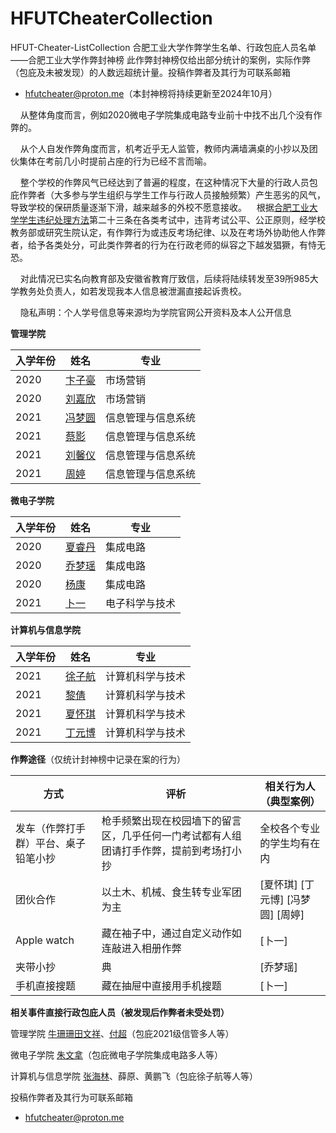 # HFUTCheaterCollection
HFUT-Cheater-ListCollection 合肥工业大学作弊学生名单、行政包庇人员名单——合肥工业大学作弊封神榜
此作弊封神榜仅给出部分统计的案例，实际作弊（包庇及未被发现）的人数远超统计量。投稿作弊者及其行为可联系邮箱

- [hfutcheater@proton.me](mailto:hfutcheater@proton.me)（本封神榜将持续更新至2024年10月）

    从整体角度而言，例如2020微电子学院集成电路专业前十中找不出几个没有作弊的。

    从个人自发作弊角度而言，机考近乎无人监管，教师内满墙满桌的小抄以及团伙集体在考前几小时提前占座的行为已经不言而喻。

    整个学校的作弊风气已经达到了普遍的程度，在这种情况下大量的行政人员包庇作弊者（大多参与学生组织与学生工作与行政人员接触频繁）产生恶劣的风气，导致学校的保研质量逐渐下滑，越来越多的外校不愿意接收。    根据[合肥工业大学学生违纪处理方法](https://xgb.hfut.edu.cn/info/1156/9939.htm)第二十三条在各类考试中，违背考试公平、公正原则，经学校教务部或研究生院认定，有作弊行为或违反考场纪律、以及在考场外协助他人作弊者，给予各类处分，可此类作弊者的行为在行政老师的纵容之下越发猖獗，有恃无恐。

    对此情况已实名向教育部及安徽省教育厅致信，后续将陆续转发至39所985大学教务处负责人，如若发现我本人信息被泄漏直接起诉贵校。

    隐私声明：个人学号信息等来源均为学院官网公开资料及本人公开信息

**管理学院**

| 入学年份 | 姓名  | 专业  |
| --- | --- | --- |
| 2020 | [卞子豪](https://github.com/HFUT-CHEATER/HFUTCheaterCollection/blob/main/list/1%20(1).md) | 市场营销 |
| 2020 | [刘嘉欣](https://github.com/HFUT-CHEATER/HFUTCheaterCollection/blob/main/list/1%20(2).md) | 市场营销 |
| 2021 | [冯梦圆](https://github.com/HFUT-CHEATER/HFUTCheaterCollection/blob/main/list/1%20(4).md) | 信息管理与信息系统 |
| 2021 | [蔡影](https://github.com/HFUT-CHEATER/HFUTCheaterCollection/blob/main/list/1%20(3).md) | 信息管理与信息系统 |
| 2021 | [刘馨仪](https://github.com/HFUT-CHEATER/HFUTCheaterCollection/blob/main/list/1%20(5).md) | 信息管理与信息系统 |
| 2021 | [周婷](https://github.com/HFUT-CHEATER/HFUTCheaterCollection/blob/main/list/1%20(6).md) | 信息管理与信息系统 |

**微电子学院**

| 入学年份 | 姓名  | 专业  |
| --- | --- | --- |
| 2020 | [夏睿丹](https://github.com/HFUT-CHEATER/HFUTCheaterCollection/blob/main/list/1%20(11).md) | 集成电路 |
| 2020 | [乔梦瑶](https://github.com/HFUT-CHEATER/HFUTCheaterCollection/blob/main/list/1%20(12).md) | 集成电路 |
| 2020 | [杨康](https://github.com/HFUT-CHEATER/HFUTCheaterCollection/blob/main/list/1%20(13).md) | 集成电路 |
| 2021 | [卜一](https://github.com/HFUT-CHEATER/HFUTCheaterCollection/blob/main/list/1%20(14).md) | 电子科学与技术 |

**计算机与信息学院**

| 入学年份 | 姓名  | 专业  |
| --- | --- | --- |
| 2021 | [徐子航](https://github.com/HFUT-CHEATER/HFUTCheaterCollection/blob/main/list/1%20(7).md) | 计算机科学与技术 |
| 2021 | [黎倩](https://github.com/HFUT-CHEATER/HFUTCheaterCollection/blob/main/list/1%20(8).md) | 计算机科学与技术 |
| 2021 | [夏怀琪](https://github.com/HFUT-CHEATER/HFUTCheaterCollection/blob/main/list/1%20(9).md) | 计算机科学与技术 |
| 2021 | [丁元博](https://github.com/HFUT-CHEATER/HFUTCheaterCollection/blob/main/list/1%20(10).md) | 计算机科学与技术 |

**作弊途径**（仅统计封神榜中记录在案的行为）

| 方式  | 评析  | 相关行为人（典型案例） |
| --- | --- | --- |
| 发车（作弊打手群）平台、桌子铅笔小抄 | 枪手频繁出现在校园墙下的留言区，几乎任何一门考试都有人组团请打手作弊，提前到考场打小抄 | 全校各个专业的学生均有在内 |
| 团伙合作 | 以土木、机械、食生转专业军团为主 | [夏怀琪] [丁元博] [冯梦圆] [周婷]|
| Apple watch | 藏在袖子中，通过自定义动作如连敲进入相册作弊 | [卜一] |
| 夹带小抄 | 典   | [乔梦瑶] |
| 手机直接搜题 | 藏在抽屉中直接用手机搜题 | [卜一] |

**相关事件直接行政包庇人员（被发现后作弊者未受处罚）**

管理学院 [牛珊珊](https://som.hfut.edu.cn/info/1125/4605.htm)[田文祥](http://faculty.hfut.edu.cn/~eIRzUz/zh_CN/index.htm)、[付超](http://faculty.hfut.edu.cn/fc/zh_CN/index/166705/list/index.htm)（包庇2021级信管多人等）

微电子学院 [朱文拿](https://wdzxy.hfut.edu.cn/2020/1230/c11546a249580/page.htm)（包庇微电子学院集成电路多人等）

计算机与信息学院 [张海林](https://ci.hfut.edu.cn/info/1038/3722.htm)、薛原、黄鹏飞（包庇徐子航等人等）

投稿作弊者及其行为可联系邮箱

- hfutcheater@proton.me
